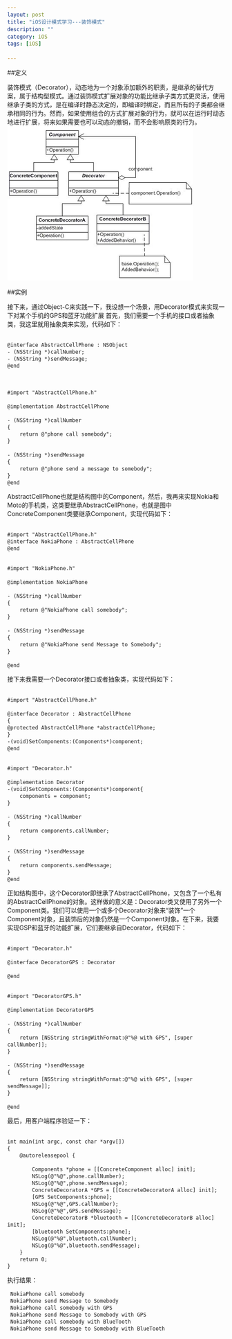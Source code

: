 ```yaml
---
layout: post   
title: "iOS设计模式学习---装饰模式"  
description: ""  
category: iOS  
tags: [iOS]  

---
```




##定义

装饰模式（Decorator），动态地为一个对象添加额外的职责，是继承的替代方案，属于结构型模式。通过装饰模式扩展对象的功能比继承子类方式更灵活，使用继承子类的方式，是在编译时静态决定的，即编译时绑定，而且所有的子类都会继承相同的行为。然而，如果使用组合的方式扩展对象的行为，就可以在运行时动态地进行扩展，将来如果需要也可以动态的撤销，而不会影响原类的行为。   
![图片](/assets/images/2013-7-14.jpg)  

##实例
 
接下来，通过Object-C来实践一下，我设想一个场景，用Decorator模式来实现一下对某个手机的GPS和蓝牙功能扩展
首先，我们需要一个手机的接口或者抽象类，我这里就用抽象类来实现，代码如下：


```objc

@interface AbstractCellPhone : NSObject
- (NSString *)callNumber;
- (NSString *)sendMessage;
@end


```

```objc

#import "AbstractCellPhone.h"

@implementation AbstractCellPhone

- (NSString *)callNumber
{
    return @"phone call somebody";
}

- (NSString *)sendMessage
{
    return @"phone send a message to somebody";
}
@end

```

AbstractCellPhone也就是结构图中的Component，然后，我再来实现Nokia和Moto的手机类，这类要继承AbstractCellPhone，也就是图中ConcreteComponent类要继承Component，实现代码如下：

```objc

#import "AbstractCellPhone.h"   
@interface NokiaPhone : AbstractCellPhone
@end

```

```objc

#import "NokiaPhone.h"

@implementation NokiaPhone

- (NSString *)callNumber
{
    return @"NokiaPhone call somebody";
}

- (NSString *)sendMessage
{
    return @"NokiaPhone send Message to Somebody";
}

@end

```

接下来我需要一个Decorator接口或者抽象类，实现代码如下：

```objc

#import "AbstractCellPhone.h"

@interface Decorator : AbstractCellPhone
{
@protected AbstractCellPhone *abstractCellPhone;
}
-(void)SetComponents:(Components*)component;
@end

```

```objc

#import "Decorator.h"

@implementation Decorator
-(void)SetComponents:(Components*)component{
    components = component;
}

- (NSString *)callNumber
{
    return components.callNumber;
}

- (NSString *)sendMessage
{
    return components.sendMessage;
}
@end

```
正如结构图中，这个Decorator即继承了AbstractCellPhone，又包含了一个私有的AbstractCellPhone的对象。这样做的意义是：Decorator类又使用了另外一个Component类。我们可以使用一个或多个Decorator对象来“装饰”一个Component对象，且装饰后的对象仍然是一个Component对象。在下来，我要实现GSP和蓝牙的功能扩展，它们要继承自Decorator，代码如下：


```objc

#import "Decorator.h"

@interface DecoratorGPS : Decorator

@end

```

```objc

#import "DecoratorGPS.h"

@implementation DecoratorGPS

- (NSString *)callNumber
{
    return [NSString stringWithFormat:@"%@ with GPS", [super callNumber]];
}

- (NSString *)sendMessage
{
    return [NSString stringWithFormat:@"%@ with GPS", [super sendMessage]];
}

@end

```
最后，用客户端程序验证一下：

```objc

int main(int argc, const char *argv[])
{
    @autoreleasepool {
        
        Components *phone = [[ConcreteComponent alloc] init];
        NSLog(@"%@",phone.callNumber);
        NSLog(@"%@",phone.sendMessage);
        ConcreteDecoratorA *GPS = [[ConcreteDecoratorA alloc] init];
        [GPS SetComponents:phone];
        NSLog(@"%@",GPS.callNumber);
        NSLog(@"%@",GPS.sendMessage);
        ConcreteDecoratorB *bluetooth = [[ConcreteDecoratorB alloc] init];
        [bluetooth SetComponents:phone];
        NSLog(@"%@",bluetooth.callNumber);
        NSLog(@"%@",bluetooth.sendMessage);
    }
    return 0;
}

```
执行结果：

```objc
 NokiaPhone call somebody
 NokiaPhone send Message to Somebody
 NokiaPhone call somebody with GPS
 NokiaPhone send Message to Somebody with GPS
 NokiaPhone call somebody with BlueTooth
 NokiaPhone send Message to Somebody with BlueTooth
 
```